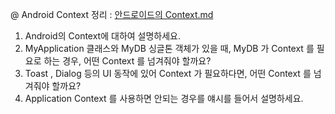 
@ Android Context 정리 : [안드로이드의 Context.md](..%2F_Android%2F%EC%95%88%EB%93%9C%EB%A1%9C%EC%9D%B4%EB%93%9C%EC%9D%98%20Context.md)

1. Android의 Context에 대하여 설명하세요.
2. MyApplication 클래스와 MyDB 싱글톤 객체가 있을 때, MyDB 가 Context 를 필요로 하는 경우, 어떤 Context 를 넘겨줘야 할까요?
3. Toast , Dialog 등의 UI 동작에 있어 Context 가 필요하다면, 어떤 Context 를 넘겨줘야 할까요?
4. Application Context 를 사용하면 안되는 경우를 얘시를 들어서 설명하세요.
